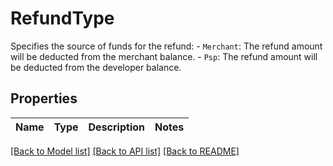 # RefundType

Specifies the source of funds for the refund: - `Merchant`: The refund amount will be deducted from the merchant balance. - `Psp`: The refund amount will be deducted from the developer balance. 

## Properties

Name | Type | Description | Notes
------------ | ------------- | ------------- | -------------

[[Back to Model list]](../README.md#documentation-for-models) [[Back to API list]](../README.md#documentation-for-api-endpoints) [[Back to README]](../README.md)


